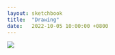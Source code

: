 ```yaml
---
layout: sketchbook
title:  "Drawing"
date:   2022-10-05 10:00:00 +0800
---
```


<img src="/Sketchbook/Images/{ page.date | date: '%Y-%m-%d' }/preview.jpg">
